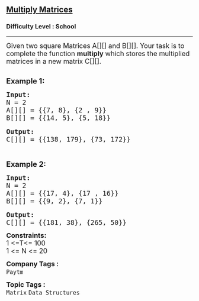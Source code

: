 <h2><a href="https://practice.geeksforgeeks.org/problems/multiply-matrices/1?page=4&difficulty=School&sortBy=submissions">Multiply Matrices</a></h2><h3>Difficulty Level : School</h3><hr><div class="problems_problem_content__Xm_eO"><p><span style="font-size:18px">Given two square Matrices A[][] and B[][]. Your task is to complete the function <strong>multiply</strong> which stores the multiplied matrices&nbsp;in a new matrix C[][].</span><br>
&nbsp;</p>

<p><strong><span style="font-size:20px">Example 1:</span></strong></p>

<pre><span style="font-size:18px"><strong>Input: </strong>
N = 2
A[][] = {{7, 8}, {2 , 9}}
B[][] = {{14, 5}, {5, 18}}</span>

<span style="font-size:18px"><strong>Output: </strong>
C[][] = {{138, 179}, {73, 172}}</span></pre>

<p>&nbsp;</p>

<p><strong><span style="font-size:20px">Example 2:</span></strong></p>

<pre><span style="font-size:18px"><strong>Input: </strong>
N = 2
A[][] = {{17, 4}, {17 , 16}}
B[][] = {{9, 2}, {7, 1}}</span>

<span style="font-size:18px"><strong>Output: </strong>
C[][] = {{181, 38}, {265, 50}}</span></pre>

<p><span style="font-size:18px"><strong>Constraints:</strong><br>
1 &lt;=T&lt;= 100<br>
1 &lt;= N &lt;= 20</span></p>
</div><p><span style=font-size:18px><strong>Company Tags : </strong><br><code>Paytm</code>&nbsp;<br><p><span style=font-size:18px><strong>Topic Tags : </strong><br><code>Matrix</code>&nbsp;<code>Data Structures</code>&nbsp;